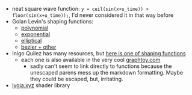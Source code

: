 - neat square wave function: `y = ceil(sin(x+u_time)) + floor(sin(x+u_time));`, I'd never considered it in that way before
- Golan Levin's shaping functions:
	- [polynomial](http://www.flong.com/archive/texts/code/shapers_poly/)
	- [exponential](http://www.flong.com/archive/texts/code/shapers_exp/)
	- [elliptical](http://www.flong.com/archive/texts/code/shapers_circ/)
	- [bezier + other](http://www.flong.com/archive/texts/code/shapers_bez/)
- Inigo Quilez has many resources, but [here is one of shaping functions](https://iquilezles.org/articles/functions/)
	- each one is also available in the very cool [graphtoy.com](https://graphtoy.com/)
		- sadly can't seem to link directly to functions because the unescaped parens mess up the markdown formatting. Maybe they could be escaped, but, irritating.
- [lygia.xyz](https://lygia.xyz) shader library